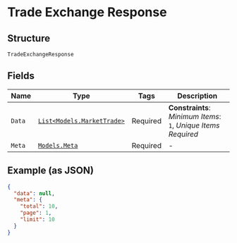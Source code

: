 
# Trade Exchange Response

## Structure

`TradeExchangeResponse`

## Fields

| Name | Type | Tags | Description |
|  --- | --- | --- | --- |
| `Data` | [`List<Models.MarketTrade>`](../../doc/models/market-trade.md) | Required | **Constraints**: *Minimum Items*: `1`, *Unique Items Required* |
| `Meta` | [`Models.Meta`](../../doc/models/meta.md) | Required | - |

## Example (as JSON)

```json
{
  "data": null,
  "meta": {
    "total": 10,
    "page": 1,
    "limit": 10
  }
}
```

